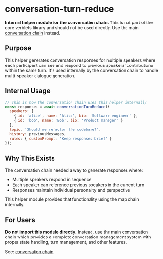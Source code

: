 # conversation-turn-reduce

**Internal helper module for the conversation chain.** This is not part of the core verblets library and should not be used directly. Use the main [conversation chain](../conversation) instead.

## Purpose

This helper generates conversation responses for multiple speakers where each participant can see and respond to previous speakers' contributions within the same turn. It's used internally by the conversation chain to handle multi-speaker dialogue generation.

## Internal Usage

```javascript
// This is how the conversation chain uses this helper internally
const responses = await conversationTurnReduce({
  speakers: [
    { id: 'alice', name: 'Alice', bio: 'Software engineer' },
    { id: 'bob', name: 'Bob', bio: 'Product manager' }
  ],
  topic: 'Should we refactor the codebase?',
  history: previousMessages,
  rules: { customPrompt: 'Keep responses brief' }
});
```

## Why This Exists

The conversation chain needed a way to generate responses where:
- Multiple speakers respond in sequence
- Each speaker can reference previous speakers in the current turn
- Responses maintain individual personality and perspective

This helper module provides that functionality using the map chain internally.

## For Users

**Do not import this module directly.** Instead, use the main conversation chain which provides a complete conversation management system with proper state handling, turn management, and other features.

See: [conversation chain](../conversation)